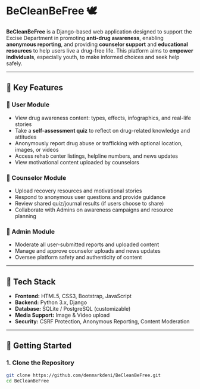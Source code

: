 # BeCleanBeFree 🕊️

**BeCleanBeFree** is a Django-based web application designed to support the Excise Department in promoting **anti-drug awareness**, enabling **anonymous reporting**, and providing **counselor support** and **educational resources** to help users live a drug-free life. This platform aims to **empower individuals**, especially youth, to make informed choices and seek help safely.

---

## 🌟 Key Features

### 🔹 User Module
- View drug awareness content: types, effects, infographics, and real-life stories
- Take a **self-assessment quiz** to reflect on drug-related knowledge and attitudes
- Anonymously report drug abuse or trafficking with optional location, images, or videos
- Access rehab center listings, helpline numbers, and news updates
- View motivational content uploaded by counselors

### 🔹 Counselor Module
- Upload recovery resources and motivational stories
- Respond to anonymous user questions and provide guidance
- Review shared quiz/journal results (if users choose to share)
- Collaborate with Admins on awareness campaigns and resource planning

### 🔹 Admin Module
- Moderate all user-submitted reports and uploaded content
- Manage and approve counselor uploads and news updates
- Oversee platform safety and authenticity of content

---

## 🧠 Tech Stack

- **Frontend:** HTML5, CSS3, Bootstrap, JavaScript
- **Backend:** Python 3.x, Django
- **Database:** SQLite / PostgreSQL (customizable)
- **Media Support:** Image & Video upload
- **Security:** CSRF Protection, Anonymous Reporting, Content Moderation

---

## 🚀 Getting Started

### 1. Clone the Repository

```bash
git clone https://github.com/denmarkdeni/BeCleanBeFree.git
cd BeCleanBeFree
